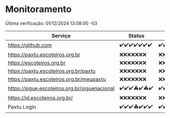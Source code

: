 # Monitoramento

Última verificação: 01/12/2024 13:08:00 -03

|Serviço|Status|Últimas 24h|
|---|---|---|
|https://github.com|<span title="2024-11-24: OK=23">✔️</span><span title="2024-11-25: OK=23">✔️</span><span title="2024-11-26: OK=23">✔️</span><span title="2024-11-27: OK=23">✔️</span><span title="2024-11-28: OK=23">✔️</span><span title="2024-11-29: OK=23">✔️</span><span title="2024-11-30: OK=15">✔️</span>|<span title="30/11/2024 13:08:00 -03 : 200">✔️</span><span title="30/11/2024 14:06:00 -03 : 200">✔️</span><span title="30/11/2024 15:10:00 -03 : 200">✔️</span><span title="30/11/2024 16:06:00 -03 : 200">✔️</span><span title="30/11/2024 17:08:00 -03 : 200">✔️</span><span title="30/11/2024 18:07:00 -03 : 200">✔️</span><span title="30/11/2024 19:07:00 -03 : 200">✔️</span><span title="30/11/2024 20:07:00 -03 : 200">✔️</span><span title="30/11/2024 21:53:00 -03 : 200">✔️</span><span title="30/11/2024 23:41:00 -03 : 200">✔️</span><span title="01/12/2024 00:37:00 -03 : 200">✔️</span><span title="01/12/2024 01:14:00 -03 : 200">✔️</span><span title="01/12/2024 02:08:00 -03 : 200">✔️</span><span title="01/12/2024 03:11:00 -03 : 200">✔️</span><span title="01/12/2024 04:08:00 -03 : 200">✔️</span><span title="01/12/2024 05:10:00 -03 : 200">✔️</span><span title="01/12/2024 06:08:00 -03 : 200">✔️</span><span title="01/12/2024 07:08:00 -03 : 200">✔️</span><span title="01/12/2024 08:06:00 -03 : 200">✔️</span><span title="01/12/2024 09:15:00 -03 : 200">✔️</span><span title="01/12/2024 10:16:00 -03 : 200">✔️</span><span title="01/12/2024 11:07:00 -03 : 200">✔️</span><span title="01/12/2024 12:07:00 -03 : 200">✔️</span><span title="01/12/2024 13:08:00 -03 : 200">✔️</span>|
|https://paxtu.escoteiros.org.br|<span title="2024-11-24: Falhas=23">❌</span><span title="2024-11-25: Falhas=23">❌</span><span title="2024-11-26: Falhas=23">❌</span><span title="2024-11-27: Falhas=23">❌</span><span title="2024-11-28: Falhas=23">❌</span><span title="2024-11-29: Falhas=23">❌</span><span title="2024-11-30: Falhas=15">❌</span>|<span title="30/11/2024 13:08:00 -03 : 403">❌</span><span title="30/11/2024 14:06:00 -03 : 403">❌</span><span title="30/11/2024 15:10:00 -03 : 403">❌</span><span title="30/11/2024 16:06:00 -03 : 403">❌</span><span title="30/11/2024 17:08:00 -03 : 403">❌</span><span title="30/11/2024 18:07:00 -03 : 403">❌</span><span title="30/11/2024 19:07:00 -03 : 403">❌</span><span title="30/11/2024 20:07:00 -03 : 403">❌</span><span title="30/11/2024 21:53:00 -03 : 403">❌</span><span title="30/11/2024 23:41:00 -03 : 403">❌</span><span title="01/12/2024 00:37:00 -03 : 403">❌</span><span title="01/12/2024 01:14:00 -03 : 403">❌</span><span title="01/12/2024 02:08:00 -03 : 403">❌</span><span title="01/12/2024 03:11:00 -03 : 403">❌</span><span title="01/12/2024 04:08:00 -03 : 403">❌</span><span title="01/12/2024 05:11:00 -03 : 403">❌</span><span title="01/12/2024 06:08:00 -03 : 403">❌</span><span title="01/12/2024 07:08:00 -03 : 403">❌</span><span title="01/12/2024 08:06:00 -03 : 403">❌</span><span title="01/12/2024 09:15:00 -03 : 403">❌</span><span title="01/12/2024 10:16:00 -03 : 403">❌</span><span title="01/12/2024 11:07:00 -03 : 403">❌</span><span title="01/12/2024 12:07:00 -03 : 403">❌</span><span title="01/12/2024 13:08:00 -03 : 403">❌</span>|
|https://escoteiros.org.br|<span title="2024-11-24: Falhas=23">❌</span><span title="2024-11-25: Falhas=23">❌</span><span title="2024-11-26: Falhas=23">❌</span><span title="2024-11-27: Falhas=23">❌</span><span title="2024-11-28: Falhas=23">❌</span><span title="2024-11-29: Falhas=23">❌</span><span title="2024-11-30: Falhas=15">❌</span>|<span title="30/11/2024 13:08:00 -03 : 403">❌</span><span title="30/11/2024 14:06:00 -03 : 403">❌</span><span title="30/11/2024 15:10:00 -03 : 403">❌</span><span title="30/11/2024 16:06:00 -03 : 403">❌</span><span title="30/11/2024 17:08:00 -03 : 403">❌</span><span title="30/11/2024 18:07:00 -03 : 403">❌</span><span title="30/11/2024 19:07:00 -03 : 403">❌</span><span title="30/11/2024 20:07:00 -03 : 403">❌</span><span title="30/11/2024 21:53:00 -03 : 403">❌</span><span title="30/11/2024 23:41:00 -03 : 403">❌</span><span title="01/12/2024 00:37:00 -03 : 403">❌</span><span title="01/12/2024 01:14:00 -03 : 403">❌</span><span title="01/12/2024 02:08:00 -03 : 403">❌</span><span title="01/12/2024 03:11:00 -03 : 403">❌</span><span title="01/12/2024 04:08:00 -03 : 403">❌</span><span title="01/12/2024 05:11:00 -03 : 403">❌</span><span title="01/12/2024 06:08:00 -03 : 403">❌</span><span title="01/12/2024 07:08:00 -03 : 403">❌</span><span title="01/12/2024 08:06:00 -03 : 403">❌</span><span title="01/12/2024 09:15:00 -03 : 403">❌</span><span title="01/12/2024 10:16:00 -03 : 403">❌</span><span title="01/12/2024 11:07:00 -03 : 403">❌</span><span title="01/12/2024 12:07:00 -03 : 403">❌</span><span title="01/12/2024 13:08:00 -03 : 403">❌</span>|
|https://paxtu.escoteiros.org.br/paxtu|<span title="2024-11-24: Falhas=23">❌</span><span title="2024-11-25: Falhas=23">❌</span><span title="2024-11-26: Falhas=23">❌</span><span title="2024-11-27: Falhas=23">❌</span><span title="2024-11-28: Falhas=23">❌</span><span title="2024-11-29: Falhas=23">❌</span><span title="2024-11-30: Falhas=15">❌</span>|<span title="30/11/2024 13:08:00 -03 : 403">❌</span><span title="30/11/2024 14:06:00 -03 : 403">❌</span><span title="30/11/2024 15:10:00 -03 : 403">❌</span><span title="30/11/2024 16:06:00 -03 : 403">❌</span><span title="30/11/2024 17:08:00 -03 : 403">❌</span><span title="30/11/2024 18:07:00 -03 : 403">❌</span><span title="30/11/2024 19:07:00 -03 : 403">❌</span><span title="30/11/2024 20:07:00 -03 : 403">❌</span><span title="30/11/2024 21:53:00 -03 : 403">❌</span><span title="30/11/2024 23:41:00 -03 : 403">❌</span><span title="01/12/2024 00:37:00 -03 : 403">❌</span><span title="01/12/2024 01:14:00 -03 : 403">❌</span><span title="01/12/2024 02:08:00 -03 : 403">❌</span><span title="01/12/2024 03:11:00 -03 : 403">❌</span><span title="01/12/2024 04:08:00 -03 : 403">❌</span><span title="01/12/2024 05:11:00 -03 : 403">❌</span><span title="01/12/2024 06:08:00 -03 : 403">❌</span><span title="01/12/2024 07:08:00 -03 : 403">❌</span><span title="01/12/2024 08:06:00 -03 : 403">❌</span><span title="01/12/2024 09:15:00 -03 : 403">❌</span><span title="01/12/2024 10:16:00 -03 : 403">❌</span><span title="01/12/2024 11:07:00 -03 : 403">❌</span><span title="01/12/2024 12:07:00 -03 : 403">❌</span><span title="01/12/2024 13:08:00 -03 : 403">❌</span>|
|https://paxtu.escoteiros.org.br/meupaxtu|<span title="2024-11-24: Falhas=23">❌</span><span title="2024-11-25: Falhas=23">❌</span><span title="2024-11-26: Falhas=23">❌</span><span title="2024-11-27: Falhas=23">❌</span><span title="2024-11-28: Falhas=23">❌</span><span title="2024-11-29: Falhas=23">❌</span><span title="2024-11-30: Falhas=15">❌</span>|<span title="30/11/2024 13:08:00 -03 : 403">❌</span><span title="30/11/2024 14:06:00 -03 : 403">❌</span><span title="30/11/2024 15:10:00 -03 : 403">❌</span><span title="30/11/2024 16:06:00 -03 : 403">❌</span><span title="30/11/2024 17:08:00 -03 : 403">❌</span><span title="30/11/2024 18:07:00 -03 : 403">❌</span><span title="30/11/2024 19:07:00 -03 : 403">❌</span><span title="30/11/2024 20:07:00 -03 : 403">❌</span><span title="30/11/2024 21:53:00 -03 : 403">❌</span><span title="30/11/2024 23:41:00 -03 : 403">❌</span><span title="01/12/2024 00:37:00 -03 : 403">❌</span><span title="01/12/2024 01:14:00 -03 : 403">❌</span><span title="01/12/2024 02:08:00 -03 : 403">❌</span><span title="01/12/2024 03:11:00 -03 : 403">❌</span><span title="01/12/2024 04:08:00 -03 : 403">❌</span><span title="01/12/2024 05:11:00 -03 : 403">❌</span><span title="01/12/2024 06:08:00 -03 : 403">❌</span><span title="01/12/2024 07:08:00 -03 : 403">❌</span><span title="01/12/2024 08:06:00 -03 : 403">❌</span><span title="01/12/2024 09:15:00 -03 : 403">❌</span><span title="01/12/2024 10:16:00 -03 : 403">❌</span><span title="01/12/2024 11:07:00 -03 : 403">❌</span><span title="01/12/2024 12:07:00 -03 : 403">❌</span><span title="01/12/2024 13:08:00 -03 : 403">❌</span>|
|https://sigue.escoteiros.org.br/siguenacional|<span title="2024-11-24: OK=23">✔️</span><span title="2024-11-25: OK=23">✔️</span><span title="2024-11-26: OK=23">✔️</span><span title="2024-11-27: OK=22, Falhas=1">⚠️</span><span title="2024-11-28: OK=23">✔️</span><span title="2024-11-29: OK=22, Falhas=1">⚠️</span><span title="2024-11-30: OK=15">✔️</span>|<span title="30/11/2024 13:08:00 -03 : 200">✔️</span><span title="30/11/2024 14:06:00 -03 : 200">✔️</span><span title="30/11/2024 15:10:00 -03 : 200">✔️</span><span title="30/11/2024 16:06:00 -03 : 200">✔️</span><span title="30/11/2024 17:08:00 -03 : 200">✔️</span><span title="30/11/2024 18:07:00 -03 : 200">✔️</span><span title="30/11/2024 19:07:00 -03 : 200">✔️</span><span title="30/11/2024 20:07:00 -03 : 200">✔️</span><span title="30/11/2024 21:53:00 -03 : 200">✔️</span><span title="30/11/2024 23:41:00 -03 : 200">✔️</span><span title="01/12/2024 00:37:00 -03 : 200">✔️</span><span title="01/12/2024 01:14:00 -03 : 200">✔️</span><span title="01/12/2024 02:08:00 -03 : 200">✔️</span><span title="01/12/2024 03:11:00 -03 : 200">✔️</span><span title="01/12/2024 04:08:00 -03 : 200">✔️</span><span title="01/12/2024 05:11:00 -03 : 200">✔️</span><span title="01/12/2024 06:08:00 -03 : 200">✔️</span><span title="01/12/2024 07:08:00 -03 : 200">✔️</span><span title="01/12/2024 08:06:00 -03 : 200">✔️</span><span title="01/12/2024 09:15:00 -03 : 200">✔️</span><span title="01/12/2024 10:16:00 -03 : 200">✔️</span><span title="01/12/2024 11:07:00 -03 : 200">✔️</span><span title="01/12/2024 12:07:00 -03 : 200">✔️</span><span title="01/12/2024 13:08:00 -03 : 200">✔️</span>|
|https://id.escoteiros.org.br/|<span title="2024-11-24: Falhas=23">❌</span><span title="2024-11-25: Falhas=23">❌</span><span title="2024-11-26: Falhas=23">❌</span><span title="2024-11-27: Falhas=23">❌</span><span title="2024-11-28: Falhas=23">❌</span><span title="2024-11-29: Falhas=23">❌</span><span title="2024-11-30: Falhas=15">❌</span>|<span title="30/11/2024 13:08:00 -03 : 403">❌</span><span title="30/11/2024 14:06:00 -03 : 403">❌</span><span title="30/11/2024 15:10:00 -03 : 403">❌</span><span title="30/11/2024 16:06:00 -03 : 403">❌</span><span title="30/11/2024 17:08:00 -03 : 403">❌</span><span title="30/11/2024 18:07:00 -03 : 403">❌</span><span title="30/11/2024 19:07:00 -03 : 403">❌</span><span title="30/11/2024 20:07:00 -03 : 403">❌</span><span title="30/11/2024 21:53:00 -03 : 403">❌</span><span title="30/11/2024 23:41:00 -03 : 403">❌</span><span title="01/12/2024 00:37:00 -03 : 403">❌</span><span title="01/12/2024 01:14:00 -03 : 403">❌</span><span title="01/12/2024 02:08:00 -03 : 403">❌</span><span title="01/12/2024 03:11:00 -03 : 403">❌</span><span title="01/12/2024 04:08:00 -03 : 403">❌</span><span title="01/12/2024 05:11:00 -03 : 403">❌</span><span title="01/12/2024 06:08:00 -03 : 403">❌</span><span title="01/12/2024 07:08:00 -03 : 403">❌</span><span title="01/12/2024 08:06:00 -03 : 403">❌</span><span title="01/12/2024 09:15:00 -03 : 403">❌</span><span title="01/12/2024 10:16:00 -03 : 403">❌</span><span title="01/12/2024 11:07:00 -03 : 403">❌</span><span title="01/12/2024 12:07:00 -03 : 403">❌</span><span title="01/12/2024 13:08:00 -03 : 403">❌</span>|
|Paxtu Login|<span title="2024-11-24: OK=23">✔️</span><span title="2024-11-25: OK=23">✔️</span><span title="2024-11-26: OK=23">✔️</span><span title="2024-11-27: OK=22, Falhas=1">⚠️</span><span title="2024-11-28: OK=23">✔️</span><span title="2024-11-29: OK=23">✔️</span><span title="2024-11-30: OK=15">✔️</span>|<span title="30/11/2024 13:08:00 -03 : 200">✔️</span><span title="30/11/2024 14:06:00 -03 : 200">✔️</span><span title="30/11/2024 15:10:00 -03 : 200">✔️</span><span title="30/11/2024 16:06:00 -03 : 200">✔️</span><span title="30/11/2024 17:08:00 -03 : 200">✔️</span><span title="30/11/2024 18:07:00 -03 : 200">✔️</span><span title="30/11/2024 19:07:00 -03 : 200">✔️</span><span title="30/11/2024 20:07:00 -03 : 200">✔️</span><span title="30/11/2024 21:53:00 -03 : 200">✔️</span><span title="30/11/2024 23:41:00 -03 : 200">✔️</span><span title="01/12/2024 00:37:00 -03 : 200">✔️</span><span title="01/12/2024 01:14:00 -03 : 200">✔️</span><span title="01/12/2024 02:08:00 -03 : 200">✔️</span><span title="01/12/2024 03:11:00 -03 : 200">✔️</span><span title="01/12/2024 04:08:00 -03 : 200">✔️</span><span title="01/12/2024 05:11:00 -03 : 200">✔️</span><span title="01/12/2024 06:08:00 -03 : 200">✔️</span><span title="01/12/2024 07:08:00 -03 : 200">✔️</span><span title="01/12/2024 08:06:00 -03 : 200">✔️</span><span title="01/12/2024 09:15:00 -03 : 200">✔️</span><span title="01/12/2024 10:16:00 -03 : 200">✔️</span><span title="01/12/2024 11:07:00 -03 : 200">✔️</span><span title="01/12/2024 12:07:00 -03 : 200">✔️</span><span title="01/12/2024 13:08:00 -03 : 200">✔️</span>|
